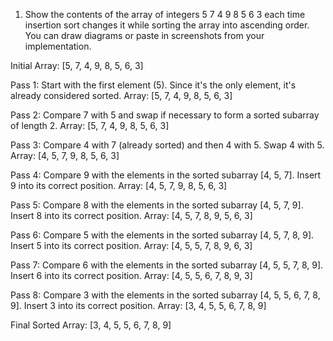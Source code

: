 1) Show the contents of the array of integers 5 7 4 9 8 5 6 3 each time  insertion sort changes it while sorting the array into ascending order. You can draw diagrams or paste in screenshots from your implementation.

 

Initial Array: [5, 7, 4, 9, 8, 5, 6, 3]



Pass 1:
Start with the first element (5). Since it's the only element, it's already considered sorted.
Array: [5, 7, 4, 9, 8, 5, 6, 3]

Pass 2:
Compare 7 with 5 and swap if necessary to form a sorted subarray of length 2.
Array: [5, 7, 4, 9, 8, 5, 6, 3]

Pass 3:
Compare 4 with 7 (already sorted) and then 4 with 5. Swap 4 with 5.
Array: [4, 5, 7, 9, 8, 5, 6, 3]

Pass 4:
Compare 9 with the elements in the sorted subarray [4, 5, 7]. Insert 9 into its correct position.
Array: [4, 5, 7, 9, 8, 5, 6, 3]

Pass 5:
Compare 8 with the elements in the sorted subarray [4, 5, 7, 9]. Insert 8 into its correct position.
Array: [4, 5, 7, 8, 9, 5, 6, 3]

Pass 6:
Compare 5 with the elements in the sorted subarray [4, 5, 7, 8, 9]. Insert 5 into its correct position.
Array: [4, 5, 5, 7, 8, 9, 6, 3]

Pass 7:
Compare 6 with the elements in the sorted subarray [4, 5, 5, 7, 8, 9]. Insert 6 into its correct position.
Array: [4, 5, 5, 6, 7, 8, 9, 3]

Pass 8:
Compare 3 with the elements in the sorted subarray [4, 5, 5, 6, 7, 8, 9]. Insert 3 into its correct position.
Array: [3, 4, 5, 5, 6, 7, 8, 9]

Final Sorted Array: [3, 4, 5, 5, 6, 7, 8, 9]
